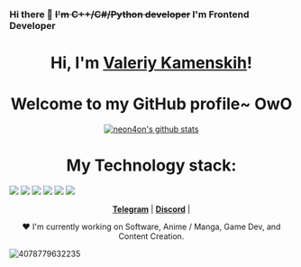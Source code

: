### Hi there 👋 ~~I'm C++/C#/Python developer~~ I'm Frontend Developer



<h1 align="center">Hi, I'm <a href="https://github.com/neon4on">Valeriy Kamenskih</a>!</h1>
<h1 align="center">Welcome to my GitHub profile~ OwO</h1>

<p align="center">
  <a href="https://github.com/neon4on"><img src="https://github-readme-stats.vercel.app/api?username=neon4on&hide_border=true&show_icons=true" alt="neon4on's github stats"></a>
</p>

<h1 align="center">My Technology stack:</h1> 

<img src="https://img.shields.io/badge/++-black ?style=for-the-badge&logo=C&logoColor=gray"/> 
<img src="https://img.shields.io/badge/sharp-gray ?style=for-the-badge&logo=C#&logoColor=gray"/> 
<img src="https://img.shields.io/badge/Python-black?style=for-the-badge&logo=Python&logoColor=gray"/> 
<img src="https://img.shields.io/badge/JS-gray?style=for-the-badge&logo=javascript&logoColor=black"/> 
<img src="https://img.shields.io/badge/HTML5-black?style=for-the-badge&logo=HTML5&logoColor=gray"/> 
<img src="https://img.shields.io/badge/CSS 3-gray?style=for-the-badge&logo=CSS3&logoColor=black"/>

<p align="center">
  <strong><a href="https://t.me/neon4on">Telegram</a></strong> |
  <strong><a href="https://discord.gg/cloud.js">Discord</a></strong> |
</p>

<p align="center">❤ I'm currently working on Software, Anime / Manga, Game Dev, and Content Creation.</p>

![4078779632235](https://user-images.githubusercontent.com/86181396/230724150-c85bcbe4-1fdc-4eba-a6a4-4847abbcca89.gif)
